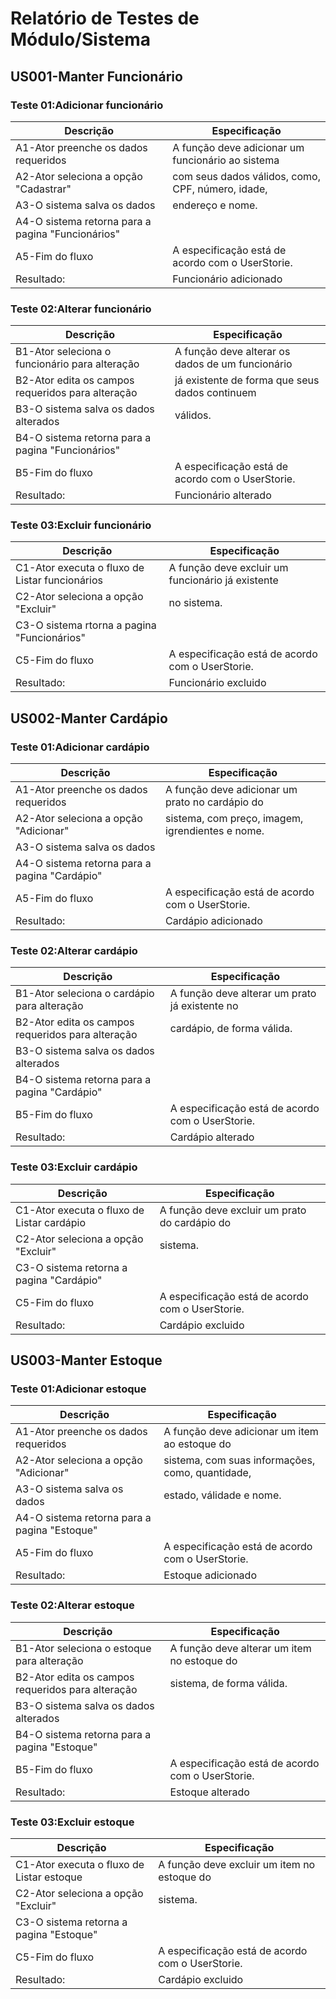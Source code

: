 # Relatório de Testes de Módulo/Sistema

## US001-Manter Funcionário
### Teste 01:Adicionar funcionário
| Descrição                                             | Especificação 								   |
| ----------------------------------------------------- | ------------------------------------------------ |
| A1-Ator preenche os dados requeridos                  | A função deve adicionar um funcionário ao sistema|
| A2-Ator seleciona a opção "Cadastrar"                 | com seus dados válidos, como, CPF, número, idade,|
| A3-O sistema salva os dados                           | endereço e nome.                                 |
| A4-O sistema retorna para a pagina "Funcionários"     |                                                  |
| A5-Fim do fluxo                                       | A especificação está de acordo com o UserStorie. |
| Resultado:                                            | Funcionário adicionado                           |

### Teste 02:Alterar funcionário
| Descrição                                             | Especificação 						           |
| ----------------------------------------------------- | ------------------------------------------------ |
| B1-Ator seleciona o funcionário para alteração        | A função deve alterar os dados de um funcionário |
| B2-Ator edita os campos requeridos para alteração     | já existente de forma que seus dados continuem   |
| B3-O sistema salva os dados alterados                 | válidos.                                         |
| B4-O sistema retorna para a pagina "Funcionários"     |                                                  |
| B5-Fim do fluxo                                       | A especificação está de acordo com o UserStorie. |
| Resultado:                                            | Funcionário alterado                             |

### Teste 03:Excluir funcionário
| Descrição                                             | Especificação 							   	   |
| ----------------------------------------------------- | ------------------------------------------------ |
| C1-Ator executa o fluxo de Listar funcionários        | A função deve excluir um funcionário já existente|
| C2-Ator seleciona a opção "Excluir"                   | no sistema.                                      |
| C3-O sistema rtorna a pagina "Funcionários"           |                                                  |
| C5-Fim do fluxo                                       | A especificação está de acordo com o UserStorie. |
| Resultado:                                            | Funcionário excluido                             |


## US002-Manter Cardápio
### Teste 01:Adicionar cardápio
| Descrição                                             | Especificação 								   |
| ----------------------------------------------------- | ------------------------------------------------ |
| A1-Ator preenche os dados requeridos                  | A função deve adicionar um prato no cardápio do  |
| A2-Ator seleciona a opção "Adicionar"                 | sistema, com preço, imagem, igrendientes e nome. |
| A3-O sistema salva os dados                           |                                                  |
| A4-O sistema retorna para a pagina "Cardápio"         |                                                  |
| A5-Fim do fluxo                                       | A especificação está de acordo com o UserStorie. |
| Resultado:                                            | Cardápio adicionado                              |

### Teste 02:Alterar cardápio
| Descrição                                             | Especificação 								   |
| ----------------------------------------------------- | ------------------------------------------------ |
| B1-Ator seleciona o cardápio para alteração           | A função deve alterar um prato já existente no   |
| B2-Ator edita os campos requeridos para alteração     | cardápio, de forma válida.                       |
| B3-O sistema salva os dados alterados                 |                                                  |
| B4-O sistema retorna para a pagina "Cardápio"         |                                                  |
| B5-Fim do fluxo                                       | A especificação está de acordo com o UserStorie. |
| Resultado:                                            | Cardápio alterado                                |

### Teste 03:Excluir cardápio
| Descrição                                             | Especificação 								   |
| ----------------------------------------------------- | ------------------------------------------------ |
| C1-Ator executa o fluxo de Listar cardápio            | A função deve excluir um prato do cardápio do    |
| C2-Ator seleciona a opção "Excluir"                   | sistema.                                         |
| C3-O sistema retorna a pagina "Cardápio"              |                                                  |
| C5-Fim do fluxo                                       | A especificação está de acordo com o UserStorie. |
| Resultado:                                            | Cardápio excluido                                |


## US003-Manter Estoque
### Teste 01:Adicionar estoque
| Descrição                                             | Especificação 								   |
| ----------------------------------------------------- | ------------------------------------------------ |
| A1-Ator preenche os dados requeridos                  | A função deve adicionar um item ao estoque do    |
| A2-Ator seleciona a opção "Adicionar"                 | sistema, com suas informações, como, quantidade, |
| A3-O sistema salva os dados                           | estado, válidade e nome.                         |
| A4-O sistema retorna para a pagina "Estoque"          |               								   |
| A5-Fim do fluxo                                       | A especificação está de acordo com o UserStorie. |
| Resultado:                                            | Estoque adicionado                               |

### Teste 02:Alterar estoque
| Descrição                                             | Especificação 								   |
| ----------------------------------------------------- | ------------------------------------------------ |
| B1-Ator seleciona o estoque para alteração            | A função deve alterar um item no estoque do      |
| B2-Ator edita os campos requeridos para alteração     | sistema, de forma válida.                        |
| B3-O sistema salva os dados alterados                 |                                                  |
| B4-O sistema retorna para a pagina "Estoque"          |                                                  |
| B5-Fim do fluxo                                       | A especificação está de acordo com o UserStorie. |
| Resultado:                                            | Estoque alterado                                 |

### Teste 03:Excluir estoque
| Descrição                                            | Especificação 		     						  |
| ---------------------------------------------------- | ------------------------------------------------ |
| C1-Ator executa o fluxo de Listar estoque            | A função deve excluir um item no estoque do      |
| C2-Ator seleciona a opção "Excluir"                  | sistema.                                         |
| C3-O sistema retorna a pagina "Estoque"              |                                                  |
| C5-Fim do fluxo                                      | A especificação está de acordo com o UserStorie. |
| Resultado:                                           | Cardápio excluido                                |
